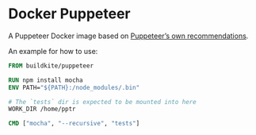 # Docker Puppeteer

A Puppeteer Docker image based on [Puppeteer’s own recommendations](https://github.com/GoogleChrome/puppeteer/blob/master/docs/troubleshooting.md#running-puppeteer-in-docker).

An example for how to use:

```Dockerfile
FROM buildkite/puppeteer

RUN npm install mocha
ENV PATH="${PATH}:/node_modules/.bin"

# The `tests` dir is expected to be mounted into here
WORK_DIR /home/pptr

CMD ["mocha", "--recursive", "tests"]
```